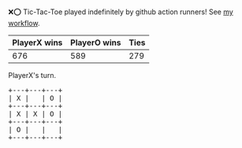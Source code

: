 :x::o: Tic-Tac-Toe played indefinitely by github action runners! See [my workflow](.github/workflows/play.yaml).

|PlayerX wins|PlayerO wins|Ties|
|-|-|-|
|676|589|279|

PlayerX's turn.

<pre>
+---+---+---+
| X |   | O |
+---+---+---+
| X | X | O |
+---+---+---+
| O |   |   |
+---+---+---+
</pre>